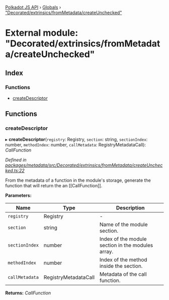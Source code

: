 [Polkadot JS API](../README.md) › [Globals](../globals.md) › ["Decorated/extrinsics/fromMetadata/createUnchecked"](_decorated_extrinsics_frommetadata_createunchecked_.md)

# External module: "Decorated/extrinsics/fromMetadata/createUnchecked"

## Index

### Functions

* [createDescriptor](_decorated_extrinsics_frommetadata_createunchecked_.md#createdescriptor)

## Functions

###  createDescriptor

▸ **createDescriptor**(`registry`: Registry, `section`: string, `sectionIndex`: number, `methodIndex`: number, `callMetadata`: RegistryMetadataCall): *CallFunction*

*Defined in [packages/metadata/src/Decorated/extrinsics/fromMetadata/createUnchecked.ts:22](https://github.com/polkadot-js/api/blob/9e681c066/packages/metadata/src/Decorated/extrinsics/fromMetadata/createUnchecked.ts#L22)*

From the metadata of a function in the module's storage, generate the function
that will return the an [[CallFunction]].

**Parameters:**

Name | Type | Description |
------ | ------ | ------ |
`registry` | Registry | - |
`section` | string | Name of the module section. |
`sectionIndex` | number | Index of the module section in the modules array. |
`methodIndex` | number | Index of the method inside the section. |
`callMetadata` | RegistryMetadataCall | Metadata of the call function.  |

**Returns:** *CallFunction*
